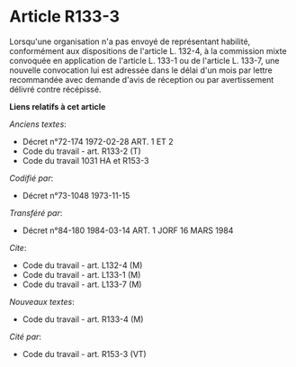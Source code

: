 # Article R133-3

Lorsqu'une organisation n'a pas envoyé de représentant habilité, conformément aux dispositions de l'article L. 132-4, à la
commission mixte convoquée en application de l'article L. 133-1 ou de l'article L. 133-7, une nouvelle convocation lui est
adressée dans le délai d'un mois par lettre recommandée avec demande d'avis de réception ou par avertissement délivré contre
récépissé.

**Liens relatifs à cet article**

_Anciens textes_:

  - Décret n°72-174 1972-02-28 ART. 1 ET 2
  - Code du travail - art. R133-2 (T)
  - Code du travail 1031 HA et R153-3

_Codifié par_:

  - Décret n°73-1048 1973-11-15

_Transféré par_:

  - Décret n°84-180 1984-03-14 ART. 1 JORF 16 MARS 1984

_Cite_:

  - Code du travail - art. L132-4 (M)
  - Code du travail - art. L133-1 (M)
  - Code du travail - art. L133-7 (M)

_Nouveaux textes_:

  - Code du travail - art. R133-4 (M)

_Cité par_:

  - Code du travail - art. R153-3 (VT)
